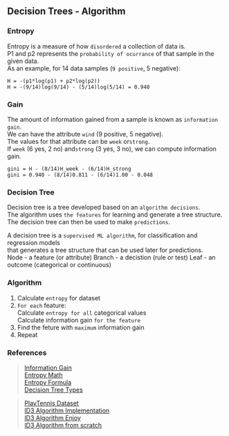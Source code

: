 ## Decision Trees - Algorithm

### Entropy

Entropy is a measure of how `disordered` a collection of data is.  
P1 and p2 represents the `probability of ocurrance` of that sample in the given data.  
As an example, for 14 data samples (`9 positive`, 5 negative):  

    H = -(p1*log(p1) + p2*log(p2))  
    H = -(9/14)log(9/14) - (5/14)log(5/14) = 0.940  

### Gain

The amount of information gained from a sample is known as `information gain`.  
We can have the attribute `wind` (9 positive, 5 negative).  
The values for that attribute can be `week` or`strong`.  
If `week` (6 yes, 2 no) and`strong` (3 yes, 3 no), we can compute information gain.  

    gini = H - (8/14)H_week - (6/14)H_strong
    gini = 0.940 - (8/14)0.811 - (6/14)1.00 - 0.048

### Decision Tree

Decision tree is a tree developed based on an `algorithm decisions`.  
The algorithm uses `the features` for learning and generate a tree structure.  
The decision tree can then be used to make `predictions`.  

A decision tree is a `supervised ML algorithm`, for classification and regression models   
that generates a tree structure that can be used later for predictions.  
    Node - a feature (or attribute)
    Branch - a decistion (rule or test)
    Leaf - an outcome (categorical or continuous)

### Algorithm

1. Calculate `entropy` for dataset  
2. `For each` feature:  
    Calculate `entropy for all` categorical values  
    Calculate information gain `for the feature`  
3. Find the feture with `maximum` information gain  
4. Repeat  

### References

> [Information Gain](https://www.featureranking.com/tutorials/machine-learning-tutorials/information-gain-computation)  
> [Entropy Math](https://www.mathsisfun.com/physics/entropy.html)  
> [Entropy Formula](https://docs.scipy.org/doc/scipy/reference/generated/scipy.stats.entropy.html)  
> [Decision Tree Types](https://www.knowledgehut.com/blog/data-science/classification-and-regression-trees-in-machine-learning)  

> [PlayTennis Dataset](https://www.kaggle.com/code/sdk1810/decision-tree-for-playtennis)  
> [ID3 Algorithm Implementation](https://www.kaggle.com/code/smsmibrahim/decision-tree-id3-implementation-using-play-tennis/notebook)  
> [ID3 Algorithm Enjoy](https://www.enjoyalgorithms.com/blog/decision-tree-algorithm-in-ml)  
> [ID3 Algorithm from scratch](https://automaticaddison.com/iterative-dichotomiser-3-id3-algorithm-from-scratch/)  